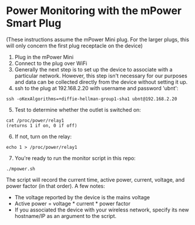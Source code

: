 Power Monitoring with the mPower Smart Plug
============

(These instructions assume the mPower Mini plug. For the larger plugs, this will only concern the first plug receptacle on the device)

1. Plug in the mPower Mini
2. Connect to the plug over WiFi
3. Generally the next step is to set up the device to associate with a particular network. However, this step isn't necessary for our purposes and data can be collected directly from the device without setting it up.
4. ssh to the plug at 192.168.2.20 with username and password 'ubnt':
```
ssh -oKexAlgorithms=+diffie-hellman-group1-sha1 ubnt@192.168.2.20
```
5. Test to determine whether the outlet is switched on:
```
cat /proc/power/relay1
(returns 1 if on, 0 if off)
```
6. If not, turn on the relay:
```
echo 1 > /proc/power/relay1
```
7. You're ready to run the monitor script in this repo:
```
./mpower.sh
```

The script will record the current time, active power, current, voltage, and power factor (in that order). A few notes:
 * The voltage reported by the device is the mains voltage
 * Active power = voltage * current * power factor
 * If you associated the device with your wireless network, specify its new hostname/IP as an argument to the script.
